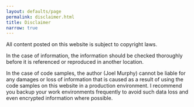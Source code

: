 ```yaml
---
layout: defaults/page
permalink: disclaimer.html
title: Disclaimer
narrow: true
---
```


All content posted on this website is subject to copyright laws.

In the case of information, the information should be checked thoroughly before it is referenced or reproduced in another location.

In the case of code samples, the author (Joel Murphy) cannot be liable for any damages or loss of information that is caused as a result of using the code samples on this website in a production environment. I recommend you backup your work environments frequently to avoid such data loss and even encrypted information where possible.

